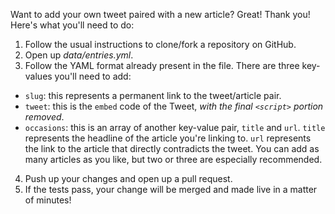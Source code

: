 Want to add your own tweet paired with a new article? Great! Thank you! Here's what you'll need to do:

1. Follow the usual instructions to clone/fork a repository on GitHub.
2. Open up *data/entries.yml*.
3. Follow the YAML format already present in the file. There are three key-values you'll need to add:
  * `slug`: this represents a permanent link to the tweet/article pair.
  * `tweet`: this is the `embed` code of the Tweet, _with the final `<script>` portion removed_.
  * `occasions`: this is an array of another key-value pair, `title` and `url`. `title` represents the headline of the article you're linking to. `url` represents the link to the article that directly contradicts the tweet. You can add as many articles as you like, but two or three are especially recommended.
4. Push up your changes and open up a pull request.
5. If the tests pass, your change will be merged and made live in a matter of minutes!

